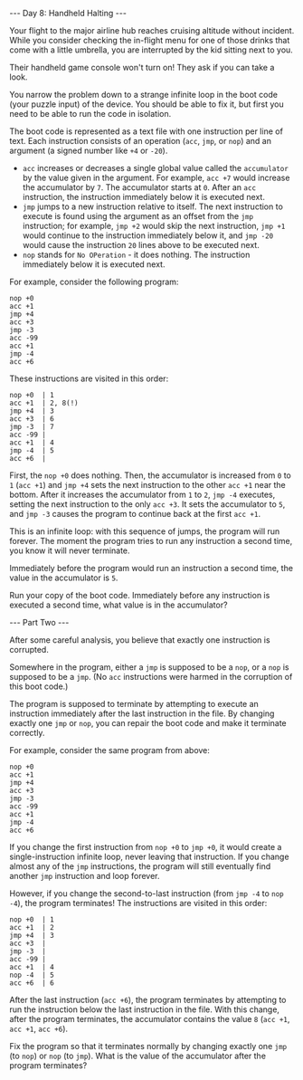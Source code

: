 --- Day 8: Handheld Halting ---

Your flight to the major airline hub reaches cruising altitude without incident. While you
consider checking the in-flight menu for one of those drinks that come with a little umbrella,
you are interrupted by the kid sitting next to you.

Their handheld game console won't turn on! They ask if you can take a look.

You narrow the problem down to a strange infinite loop in the boot code (your puzzle input) of
the device. You should be able to fix it, but first you need to be able to run the code in
isolation.

The boot code is represented as a text file with one instruction per line of text. Each
instruction consists of an operation (`acc`, `jmp`, or `nop`) and an argument (a signed number
like `+4` or `-20`).

- `acc` increases or decreases a single global value called the `accumulator` by the value
  given in the argument. For example, `acc +7` would increase the accumulator by `7`. The
  accumulator starts at `0`. After an `acc` instruction, the instruction immediately below it
  is executed next.
- `jmp` jumps to a new instruction relative to itself. The next instruction to execute is found
  using the argument as an offset from the `jmp` instruction; for example, `jmp +2` would skip
  the next instruction, `jmp +1` would continue to the instruction immediately below it, and
  `jmp -20` would cause the instruction `20` lines above to be executed next.
- `nop` stands for `No OPeration` - it does nothing. The instruction immediately below it is
  executed next.

For example, consider the following program:

```
nop +0
acc +1
jmp +4
acc +3
jmp -3
acc -99
acc +1
jmp -4
acc +6
```

These instructions are visited in this order:

```
nop +0  | 1
acc +1  | 2, 8(!)
jmp +4  | 3
acc +3  | 6
jmp -3  | 7
acc -99 |
acc +1  | 4
jmp -4  | 5
acc +6  |
```

First, the `nop +0` does nothing. Then, the accumulator is increased from `0` to `1` (`acc +1`)
and `jmp +4` sets the next instruction to the other `acc +1` near the bottom. After it
increases the accumulator from `1` to `2`, `jmp -4` executes, setting the next instruction to
the only `acc +3`. It sets the accumulator to `5`, and `jmp -3` causes the program to continue
back at the first `acc +1`.

This is an infinite loop: with this sequence of jumps, the program will run forever. The moment
the program tries to run any instruction a second time, you know it will never terminate.

Immediately before the program would run an instruction a second time, the value in the
accumulator is `5`.

Run your copy of the boot code. Immediately before any instruction is executed a second time,
what value is in the accumulator?

--- Part Two ---

After some careful analysis, you believe that exactly one instruction is corrupted.

Somewhere in the program, either a `jmp` is supposed to be a `nop`, or a `nop` is supposed to
be a `jmp`. (No `acc` instructions were harmed in the corruption of this boot code.)

The program is supposed to terminate by attempting to execute an instruction immediately after
the last instruction in the file. By changing exactly one `jmp` or `nop`, you can repair the
boot code and make it terminate correctly.

For example, consider the same program from above:

```
nop +0
acc +1
jmp +4
acc +3
jmp -3
acc -99
acc +1
jmp -4
acc +6
```

If you change the first instruction from `nop +0` to `jmp +0`, it would create a
single-instruction infinite loop, never leaving that instruction. If you change almost any of
the `jmp` instructions, the program will still eventually find another `jmp` instruction and
loop forever.

However, if you change the second-to-last instruction (from `jmp -4` to `nop -4`), the program
terminates! The instructions are visited in this order:

```
nop +0  | 1
acc +1  | 2
jmp +4  | 3
acc +3  |
jmp -3  |
acc -99 |
acc +1  | 4
nop -4  | 5
acc +6  | 6
```

After the last instruction (`acc +6`), the program terminates by attempting to run the
instruction below the last instruction in the file. With this change, after the program
terminates, the accumulator contains the value `8` (`acc +1`, `acc +1`, `acc +6`).

Fix the program so that it terminates normally by changing exactly one `jmp` (to `nop`) or
`nop` (to `jmp`). What is the value of the accumulator after the program terminates?

